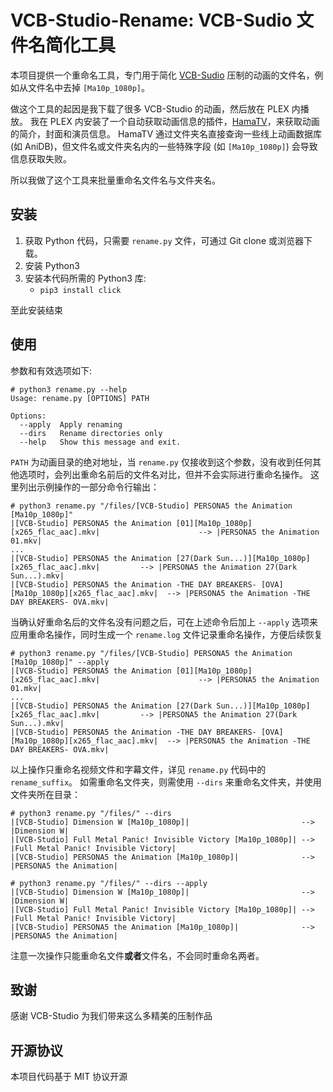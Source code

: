 # VCB-Studio-Rename: VCB-Sudio 文件名简化工具

本项目提供一个重命名工具，专门用于简化 [VCB-Sudio](https://vcb-s.com) 压制的动画的文件名，例如从文件名中去掉 `[Ma10p_1080p]`。

做这个工具的起因是我下载了很多 VCB-Studio 的动画，然后放在 PLEX 内播放。
我在 PLEX 内安装了一个自动获取动画信息的插件，[HamaTV](https://github.com/ZeroQI/Hama.bundle)，来获取动画的简介，封面和演员信息。
HamaTV 通过文件夹名直接查询一些线上动画数据库 (如 AniDB)，但文件名或文件夹名内的一些特殊字段 (如 `[Ma10p_1080p]`) 会导致信息获取失败。

所以我做了这个工具来批量重命名文件名与文件夹名。

## 安装

1. 获取 Python 代码，只需要 `rename.py` 文件，可通过 Git clone 或浏览器下载。
2. 安装 Python3
3. 安装本代码所需的 Python3 库:
   - `pip3 install click`

至此安装结束

## 使用

参数和有效选项如下:

```shell
# python3 rename.py --help
Usage: rename.py [OPTIONS] PATH

Options:
  --apply  Apply renaming
  --dirs   Rename directories only
  --help   Show this message and exit.
```

`PATH` 为动画目录的绝对地址，当 `rename.py` 仅接收到这个参数，没有收到任何其他选项时，会列出重命名前后的文件名对比，但并不会实际进行重命名操作。
这里列出示例操作的一部分命令行输出：

```shell
# python3 rename.py "/files/[VCB-Studio] PERSONA5 the Animation [Ma10p_1080p]"
|[VCB-Studio] PERSONA5 the Animation [01][Ma10p_1080p][x265_flac_aac].mkv|	                    --> |PERSONA5 the Animation 01.mkv|
...
|[VCB-Studio] PERSONA5 the Animation [27(Dark Sun...)][Ma10p_1080p][x265_flac_aac].mkv|	        --> |PERSONA5 the Animation 27(Dark Sun...).mkv|
|[VCB-Studio] PERSONA5 the Animation -THE DAY BREAKERS- [OVA][Ma10p_1080p][x265_flac_aac].mkv|	--> |PERSONA5 the Animation -THE DAY BREAKERS- OVA.mkv|

```

当确认好重命名后的文件名没有问题之后，可在上述命令后加上 `--apply` 选项来应用重命名操作，同时生成一个 `rename.log` 文件记录重命名操作，方便后续恢复

```shell
# python3 rename.py "/files/[VCB-Studio] PERSONA5 the Animation [Ma10p_1080p]" --apply
|[VCB-Studio] PERSONA5 the Animation [01][Ma10p_1080p][x265_flac_aac].mkv|	                    --> |PERSONA5 the Animation 01.mkv|
...
|[VCB-Studio] PERSONA5 the Animation [27(Dark Sun...)][Ma10p_1080p][x265_flac_aac].mkv|	        --> |PERSONA5 the Animation 27(Dark Sun...).mkv|
|[VCB-Studio] PERSONA5 the Animation -THE DAY BREAKERS- [OVA][Ma10p_1080p][x265_flac_aac].mkv|	--> |PERSONA5 the Animation -THE DAY BREAKERS- OVA.mkv|
```

以上操作只重命名视频文件和字幕文件，详见 `rename.py` 代码中的 `rename_suffix`。
如需重命名文件夹，则需使用 `--dirs` 来重命名文件夹，并使用文件夹所在目录：

```shell
# python3 rename.py "/files/" --dirs
|[VCB-Studio] Dimension W [Ma10p_1080p]|                         --> |Dimension W|
|[VCB-Studio] Full Metal Panic! Invisible Victory [Ma10p_1080p]| --> |Full Metal Panic! Invisible Victory|
|[VCB-Studio] PERSONA5 the Animation [Ma10p_1080p]|              --> |PERSONA5 the Animation|

# python3 rename.py "/files/" --dirs --apply
|[VCB-Studio] Dimension W [Ma10p_1080p]|                         --> |Dimension W|
|[VCB-Studio] Full Metal Panic! Invisible Victory [Ma10p_1080p]| --> |Full Metal Panic! Invisible Victory|
|[VCB-Studio] PERSONA5 the Animation [Ma10p_1080p]|              --> |PERSONA5 the Animation|
```

注意一次操作只能重命名文件**或者**文件名，不会同时重命名两者。

## 致谢

感谢 VCB-Studio 为我们带来这么多精美的压制作品

## 开源协议

本项目代码基于 MIT 协议开源
